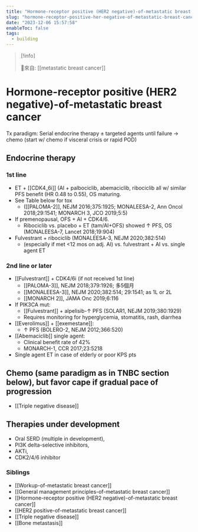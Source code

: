 ```yaml
---
title: "Hormone-receptor positive (HER2 negative)-of-metastatic breast cancer"
slug: "hormone-receptor-positive-her-negative-of-metastatic-breast-cancer"
date: "2023-12-06 15:57:58"
enableToc: false
tags:
  - building
---
```

> [!info]
>
> 🌱來自: [[metastatic breast cancer]]
# Hormone-receptor positive (HER2 negative)-of-metastatic breast cancer
Tx paradigm: Serial endocrine therapy ± targeted agents until failure → chemo (start w/ chemo if visceral crisis or rapid POD)
## Endocrine therapy
### 1st line
- ET + [[CDK4_6i]] (AI + palbociclib, abemaciclib, ribociclib all w/ similar PFS benefit (HR 0.48 to 0.55), OS maturing.
- See Table below for tox
  - ([[PALOMA-2]], NEJM 2016;375:1925; MONALEESA-2, Ann Oncol 2018;29:1541; MONARCH 3, JCO 2019;5:5)
- If premenopausal, OFS + AI + CDK4/6.
  - Ribociclib vs. placebo + ET (tam/AI+OFS) showed ↑ PFS, OS (MONALEESA-7, Lancet 2018;19:904)
- Fulvestrant + ribociclib (MONALEESA-3, NEJM 2020;382:514)
  - (especially if met <12 mos on adj. AI) vs. fulvestrant + AI vs. single agent ET
### 2nd line or later
- [[Fulvestrant]] + CDK4/6i (if not received 1st line)
  - [[PALOMA-3]], NEJM 2018;379:1926; 多5個月
  - [[MONALEESA-3]], NEJM 2020;382:514; 29:1541; as 1L or 2L
  - [[MONARCH 2]], JAMA Onc 2019;6:116
- If PIK3CA mut:
  - [[Fulvestrant]] + alpelisib-↑ PFS (SOLAR1, NEJM 2019;380:1929)
  - Requires monitoring for hyperglycemia, stomatitis, rash, diarrhea
- [[Everolimus]] + [[exemestane]]:
  - ↑ PFS (BOLERO-2, NEJM 2012;366:520)
- [[Abemaciclib]] single agent:
  - Clinical benefit rate of 42%
  - MONARCH-1, CCR 2017;23:5218
- Single agent ET in case of elderly or poor KPS pts
## Chemo (same paradigm as in TNBC section below), but favor cape if gradual pace of progression
- [[Triple negative disease]]
## Therapies under development
- Oral SERD (multiple in development),
- PI3K delta-selective inhibitors,
- AKTi,
- CDK2/4/6 inhibitor
### Siblings
- [[Workup-of-metastatic breast cancer]]
- [[General management principles-of-metastatic breast cancer]]
- [[Hormone-receptor positive (HER2 negative)-of-metastatic breast cancer]]
- [[HER2 positive-of-metastatic breast cancer]]
- [[Triple negative disease]]
- [[Bone metastasis]]
